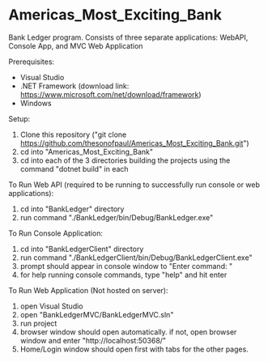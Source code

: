 # Americas_Most_Exciting_Bank
Bank Ledger program. Consists of three separate applications: WebAPI, Console App, and MVC Web Application

Prerequisites:
 - Visual Studio 
 - .NET Framework (download link: https://www.microsoft.com/net/download/framework)
 - Windows
 
Setup:
1.  Clone this repository ("git clone https://github.com/thesonofpaul/Americas_Most_Exciting_Bank.git")
2.  cd into "Americas_Most_Exciting_Bank"
3.  cd into each of the 3 directories building the projects using the command "dotnet build" in each

To Run Web API (required to be running to successfully run console or web applications):
1.  cd into "BankLedger" directory
2.  run command "./BankLedger/bin/Debug/BankLedger.exe"

To Run Console Application:
1.  cd into "BankLedgerClient" directory
2.  run command "./BankLedgerClient/bin/Debug/BankLedgerClient.exe"
3.  prompt should appear in console window to "Enter command: "
4.  for help running console commands, type "help" and hit enter

To Run Web Application (Not hosted on server):
1.  open Visual Studio
2.  open "BankLedgerMVC/BankLedgerMVC.sln"
3.  run project
4.  browser window should open automatically. if not, open browser window and enter "http://localhost:50368/"
5.  Home/Login window should open first with tabs for the other pages.
